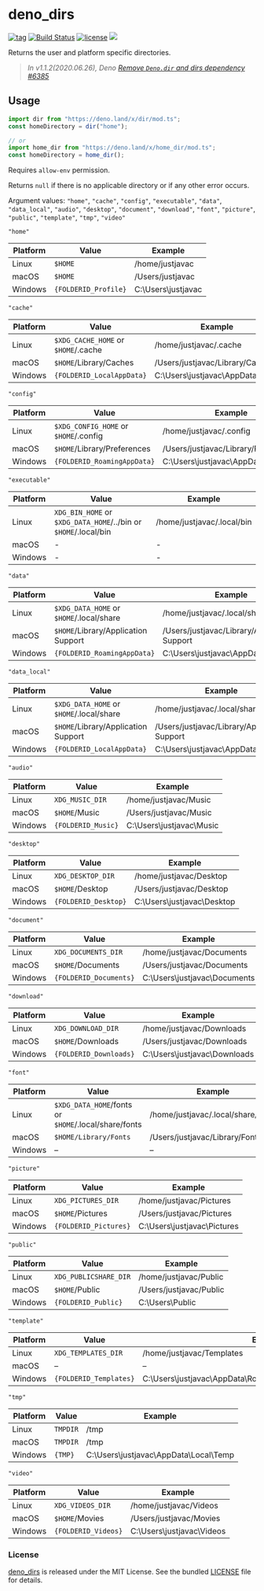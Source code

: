 # deno_dirs

[![tag](https://img.shields.io/github/release/justjavac/deno_dirs)](https://github.com/justjavac/deno_dirs/releases)
[![Build Status](https://github.com/justjavac/deno_dirs/workflows/ci/badge.svg?branch=master)](https://github.com/justjavac/deno_dirs/actions)
[![license](https://img.shields.io/github/license/justjavac/deno_dirs)](https://github.com/justjavac/deno_dirs/blob/master/LICENSE)
[![](https://img.shields.io/badge/deno-v1.3-green.svg)](https://github.com/denoland/deno)

Returns the user and platform specific directories.

> _In v1.1.2(2020.06.26), Deno [Remove `Deno.dir` and dirs dependency #6385](https://github.com/denoland/deno/pull/6385)_

## Usage

```ts
import dir from "https://deno.land/x/dir/mod.ts";
const homeDirectory = dir("home");

// or
import home_dir from "https://deno.land/x/home_dir/mod.ts";
const homeDirectory = home_dir();
```

Requires `allow-env` permission.

Returns `null` if there is no applicable directory or if any other error
occurs.

Argument values: `"home"`, `"cache"`, `"config"`, `"executable"`, `"data"`,
`"data_local"`, `"audio"`, `"desktop"`, `"document"`, `"download"`,
`"font"`, `"picture"`, `"public"`, `"template"`, `"tmp"`, `"video"`

`"home"`

|Platform | Value                                    | Example                |
| ------- | -----------------------------------------| -----------------------|
| Linux   | `$HOME`                                  | /home/justjavac        |
| macOS   | `$HOME`                                  | /Users/justjavac       |
| Windows | `{FOLDERID_Profile}`                     | C:\Users\justjavac     |

`"cache"`

|Platform | Value                               | Example                          |
| ------- | ----------------------------------- | -------------------------------- |
| Linux   | `$XDG_CACHE_HOME` or `$HOME`/.cache | /home/justjavac/.cache           |
| macOS   | `$HOME`/Library/Caches              | /Users/justjavac/Library/Caches  |
| Windows | `{FOLDERID_LocalAppData}`           | C:\Users\justjavac\AppData\Local |

`"config"`

|Platform | Value                                 | Example                              |
| ------- | ------------------------------------- | ------------------------------------ |
| Linux   | `$XDG_CONFIG_HOME` or `$HOME`/.config | /home/justjavac/.config              |
| macOS   | `$HOME`/Library/Preferences           | /Users/justjavac/Library/Preferences |
| Windows | `{FOLDERID_RoamingAppData}`           | C:\Users\justjavac\AppData\Roaming   |

`"executable"`

|Platform | Value                                                           | Example                    |
| ------- | --------------------------------------------------------------- | ---------------------------|
| Linux   | `XDG_BIN_HOME` or `$XDG_DATA_HOME`/../bin or `$HOME`/.local/bin | /home/justjavac/.local/bin |
| macOS   | -                                                               | -                          |
| Windows | -                                                               | -                          |

`"data"`

|Platform | Value                                    | Example                                      |
| ------- | ---------------------------------------- | -------------------------------------------- |
| Linux   | `$XDG_DATA_HOME` or `$HOME`/.local/share | /home/justjavac/.local/share                 |
| macOS   | `$HOME`/Library/Application Support      | /Users/justjavac/Library/Application Support |
| Windows | `{FOLDERID_RoamingAppData}`              | C:\Users\justjavac\AppData\Roaming           |

`"data_local"`

|Platform | Value                                    | Example                                      |
| ------- | ---------------------------------------- | -------------------------------------------- |
| Linux   | `$XDG_DATA_HOME` or `$HOME`/.local/share | /home/justjavac/.local/share                 |
| macOS   | `$HOME`/Library/Application Support      | /Users/justjavac/Library/Application Support |
| Windows | `{FOLDERID_LocalAppData}`                | C:\Users\justjavac\AppData\Local             |

`"audio"`

|Platform | Value              | Example                  |
| ------- | ------------------ | ------------------------ |
| Linux   | `XDG_MUSIC_DIR`    | /home/justjavac/Music    |
| macOS   | `$HOME`/Music      | /Users/justjavac/Music   |
| Windows | `{FOLDERID_Music}` | C:\Users\justjavac\Music |

`"desktop"`

|Platform | Value                | Example                    |
| ------- | -------------------- | -------------------------- |
| Linux   | `XDG_DESKTOP_DIR`    | /home/justjavac/Desktop    |
| macOS   | `$HOME`/Desktop      | /Users/justjavac/Desktop   |
| Windows | `{FOLDERID_Desktop}` | C:\Users\justjavac\Desktop |

`"document"`

|Platform | Value                  | Example                      |
| ------- | ---------------------- | ---------------------------- |
| Linux   | `XDG_DOCUMENTS_DIR`    | /home/justjavac/Documents    |
| macOS   | `$HOME`/Documents      | /Users/justjavac/Documents   |
| Windows | `{FOLDERID_Documents}` | C:\Users\justjavac\Documents |

`"download"`

|Platform | Value                  | Example                      |
| ------- | ---------------------- | ---------------------------- |
| Linux   | `XDG_DOWNLOAD_DIR`     | /home/justjavac/Downloads    |
| macOS   | `$HOME`/Downloads      | /Users/justjavac/Downloads   |
| Windows | `{FOLDERID_Downloads}` | C:\Users\justjavac\Downloads |

`"font"`

|Platform | Value                                                | Example                            |
| ------- | ---------------------------------------------------- | ---------------------------------- |
| Linux   | `$XDG_DATA_HOME`/fonts or `$HOME`/.local/share/fonts | /home/justjavac/.local/share/fonts |
| macOS   | `$HOME/Library/Fonts`                                | /Users/justjavac/Library/Fonts     |
| Windows | –                                                    | –                                  |

`"picture"`

|Platform | Value                 | Example                     |
| ------- | --------------------- | --------------------------- |
| Linux   | `XDG_PICTURES_DIR`    | /home/justjavac/Pictures    |
| macOS   | `$HOME`/Pictures      | /Users/justjavac/Pictures   |
| Windows | `{FOLDERID_Pictures}` | C:\Users\justjavac\Pictures |

`"public"`

|Platform | Value                 | Example                 |
| ------- | --------------------- | ----------------------- |
| Linux   | `XDG_PUBLICSHARE_DIR` | /home/justjavac/Public  |
| macOS   | `$HOME`/Public        | /Users/justjavac/Public |
| Windows | `{FOLDERID_Public}`   | C:\Users\Public         |

`"template"`

|Platform | Value                  | Example                                                        |
| ------- | ---------------------- | -------------------------------------------------------------- |
| Linux   | `XDG_TEMPLATES_DIR`    | /home/justjavac/Templates                                      |
| macOS   | –                      | –                                                              |
| Windows | `{FOLDERID_Templates}` | C:\Users\justjavac\AppData\Roaming\Microsoft\Windows\Templates |

`"tmp"`

|Platform | Value                  | Example                                                    |
| ------- | ---------------------- | ---------------------------------------------------------- |
| Linux   | `TMPDIR`               | /tmp                                                       |
| macOS   | `TMPDIR`               | /tmp                                                       |
| Windows | `{TMP}`                | C:\Users\justjavac\AppData\Local\Temp                      |

`"video"`

|Platform | Value               | Example                  |
| ------- | ------------------- | ------------------------- |
| Linux   | `XDG_VIDEOS_DIR`    | /home/justjavac/Videos    |
| macOS   | `$HOME`/Movies      | /Users/justjavac/Movies   |
| Windows | `{FOLDERID_Videos}` | C:\Users\justjavac\Videos |

### License

[deno_dirs](https://github.com/justjavac/deno_dirs) is released under the MIT License. See the bundled [LICENSE](./LICENSE) file for details.
